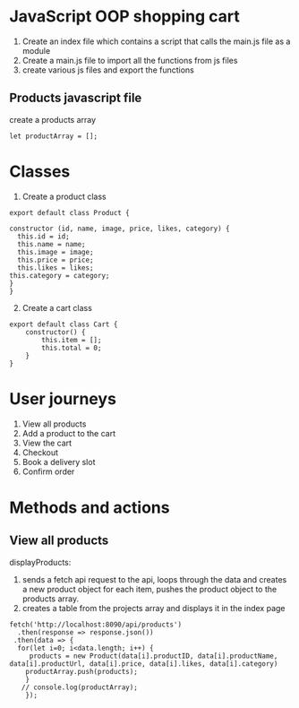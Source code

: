 JavaScript OOP shopping cart
=============================
1. Create an index file which contains a script that calls the main.js file as a module
2. Create a main.js file to import all the functions from js files
3. create various js files and export the functions

Products javascript file
-------------------------
create a products array

```
let productArray = [];
```

Classes
=======
1. Create a product class

```
export default class Product {

constructor (id, name, image, price, likes, category) {
  this.id = id;
  this.name = name;
  this.image = image;
  this.price = price;
  this.likes = likes;
this.category = category;
}
}
```

2. Create a cart class

```
export default class Cart {
    constructor() {
        this.item = [];
        this.total = 0;
    }
}
```

User journeys
================
1. View all products
2. Add a product to the cart
3. View the cart
4. Checkout
5. Book a delivery slot
6. Confirm order

Methods and actions
====================
View all products
---------------------
displayProducts:
1. sends a fetch api request to the api, loops through the data and creates a new product object for each item, pushes the 
product object to the products array.
2. creates a table from the projects array and displays it in the index page

```
fetch('http://localhost:8090/api/products')
  .then(response => response.json())
 .then(data => { 
  for(let i=0; i<data.length; i++) {
     products = new Product(data[i].productID, data[i].productName, data[i].productUrl, data[i].price, data[i].likes, data[i].category)
    productArray.push(products); 
    }
   // console.log(productArray); 
    });
 ```
